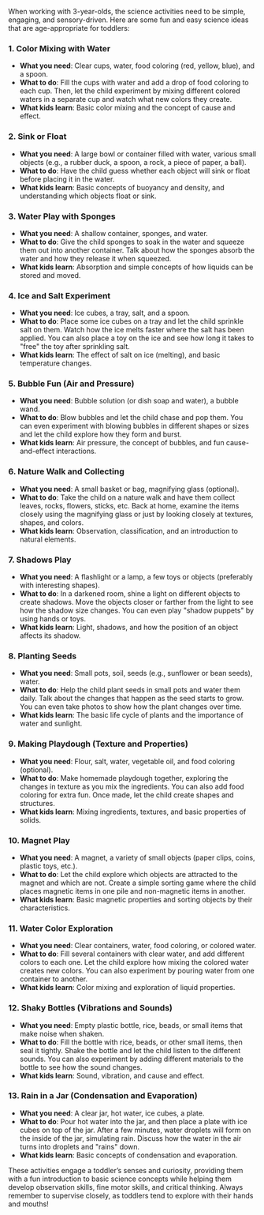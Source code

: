 When working with 3-year-olds, the science activities need to be simple, engaging, and sensory-driven. Here are some fun and easy science ideas that are age-appropriate for toddlers:

### 1. **Color Mixing with Water**
   - **What you need**: Clear cups, water, food coloring (red, yellow, blue), and a spoon.
   - **What to do**: Fill the cups with water and add a drop of food coloring to each cup. Then, let the child experiment by mixing different colored waters in a separate cup and watch what new colors they create.
   - **What kids learn**: Basic color mixing and the concept of cause and effect.

### 2. **Sink or Float**
   - **What you need**: A large bowl or container filled with water, various small objects (e.g., a rubber duck, a spoon, a rock, a piece of paper, a ball).
   - **What to do**: Have the child guess whether each object will sink or float before placing it in the water.
   - **What kids learn**: Basic concepts of buoyancy and density, and understanding which objects float or sink.

### 3. **Water Play with Sponges**
   - **What you need**: A shallow container, sponges, and water.
   - **What to do**: Give the child sponges to soak in the water and squeeze them out into another container. Talk about how the sponges absorb the water and how they release it when squeezed.
   - **What kids learn**: Absorption and simple concepts of how liquids can be stored and moved.

### 4. **Ice and Salt Experiment**
   - **What you need**: Ice cubes, a tray, salt, and a spoon.
   - **What to do**: Place some ice cubes on a tray and let the child sprinkle salt on them. Watch how the ice melts faster where the salt has been applied. You can also place a toy on the ice and see how long it takes to "free" the toy after sprinkling salt.
   - **What kids learn**: The effect of salt on ice (melting), and basic temperature changes.

### 5. **Bubble Fun (Air and Pressure)**
   - **What you need**: Bubble solution (or dish soap and water), a bubble wand.
   - **What to do**: Blow bubbles and let the child chase and pop them. You can even experiment with blowing bubbles in different shapes or sizes and let the child explore how they form and burst.
   - **What kids learn**: Air pressure, the concept of bubbles, and fun cause-and-effect interactions.

### 6. **Nature Walk and Collecting**
   - **What you need**: A small basket or bag, magnifying glass (optional).
   - **What to do**: Take the child on a nature walk and have them collect leaves, rocks, flowers, sticks, etc. Back at home, examine the items closely using the magnifying glass or just by looking closely at textures, shapes, and colors.
   - **What kids learn**: Observation, classification, and an introduction to natural elements.

### 7. **Shadows Play**
   - **What you need**: A flashlight or a lamp, a few toys or objects (preferably with interesting shapes).
   - **What to do**: In a darkened room, shine a light on different objects to create shadows. Move the objects closer or farther from the light to see how the shadow size changes. You can even play "shadow puppets" by using hands or toys.
   - **What kids learn**: Light, shadows, and how the position of an object affects its shadow.

### 8. **Planting Seeds**
   - **What you need**: Small pots, soil, seeds (e.g., sunflower or bean seeds), water.
   - **What to do**: Help the child plant seeds in small pots and water them daily. Talk about the changes that happen as the seed starts to grow. You can even take photos to show how the plant changes over time.
   - **What kids learn**: The basic life cycle of plants and the importance of water and sunlight.

### 9. **Making Playdough (Texture and Properties)**
   - **What you need**: Flour, salt, water, vegetable oil, and food coloring (optional).
   - **What to do**: Make homemade playdough together, exploring the changes in texture as you mix the ingredients. You can also add food coloring for extra fun. Once made, let the child create shapes and structures.
   - **What kids learn**: Mixing ingredients, textures, and basic properties of solids.

### 10. **Magnet Play**
   - **What you need**: A magnet, a variety of small objects (paper clips, coins, plastic toys, etc.).
   - **What to do**: Let the child explore which objects are attracted to the magnet and which are not. Create a simple sorting game where the child places magnetic items in one pile and non-magnetic items in another.
   - **What kids learn**: Basic magnetic properties and sorting objects by their characteristics.

### 11. **Water Color Exploration**
   - **What you need**: Clear containers, water, food coloring, or colored water.
   - **What to do**: Fill several containers with clear water, and add different colors to each one. Let the child explore how mixing the colored water creates new colors. You can also experiment by pouring water from one container to another.
   - **What kids learn**: Color mixing and exploration of liquid properties.

### 12. **Shaky Bottles (Vibrations and Sounds)**
   - **What you need**: Empty plastic bottle, rice, beads, or small items that make noise when shaken.
   - **What to do**: Fill the bottle with rice, beads, or other small items, then seal it tightly. Shake the bottle and let the child listen to the different sounds. You can also experiment by adding different materials to the bottle to see how the sound changes.
   - **What kids learn**: Sound, vibration, and cause and effect.

### 13. **Rain in a Jar (Condensation and Evaporation)**
   - **What you need**: A clear jar, hot water, ice cubes, a plate.
   - **What to do**: Pour hot water into the jar, and then place a plate with ice cubes on top of the jar. After a few minutes, water droplets will form on the inside of the jar, simulating rain. Discuss how the water in the air turns into droplets and "rains" down.
   - **What kids learn**: Basic concepts of condensation and evaporation.

These activities engage a toddler’s senses and curiosity, providing them with a fun introduction to basic science concepts while helping them develop observation skills, fine motor skills, and critical thinking. Always remember to supervise closely, as toddlers tend to explore with their hands and mouths!
